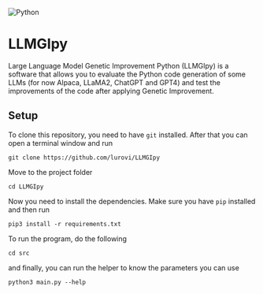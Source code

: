 ![Python](https://img.shields.io/badge/Python-3776AB?style=for-the-badge&logo=python&logoColor=white)

# LLMGIpy

Large Language Model Genetic Improvement Python (LLMGIpy) is a software that allows you to evaluate the Python code generation of some LLMs (for now Alpaca, LLaMA2, ChatGPT and GPT4) and test the improvements of the code after applying Genetic Improvement.

## Setup

To clone this repository, you need to have `git` installed. After that you can open a terminal window and run

```
git clone https://github.com/lurovi/LLMGIpy
```

Move to the project folder

```
cd LLMGIpy
```

Now you need to install the dependencies. Make sure you have `pip` installed and then run

```
pip3 install -r requirements.txt
```

To run the program, do the following

```
cd src
```

and finally, you can run the helper to know the parameters you can use

```
python3 main.py --help
```
